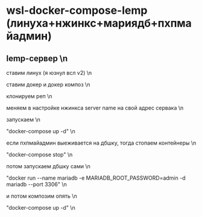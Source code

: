 # wsl-docker-compose-lemp (линуха+нжинкс+мариядб+пхпмайадмин)
## lemp-сервер \n

ставим линух (я юзнул всл v2) \n

ставим докер и докер композ \n

клонируем реп \n

меняем в настройке нжинкса server name на свой адрес сервака \n

запускаем \n

"docker-compose up -d" \n


если пхпмайадмин выеживается на дбшку, тогда стопаем контейнеры \n

"docker-compose stop" \n

потом запускаем дбшку сами \n

"docker run --name mariadb -e MARIADB_ROOT_PASSWORD=admin -d mariadb --port 3306" \n

и потом композим опять \n

"docker-compose up -d" \n
